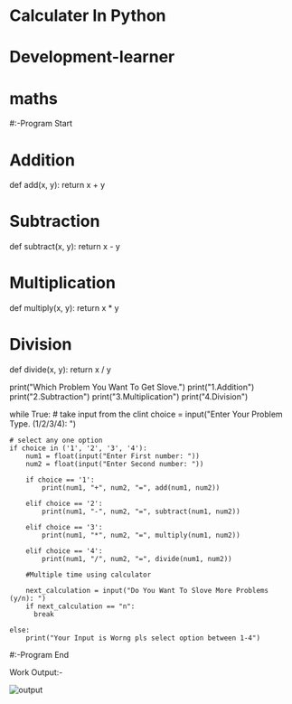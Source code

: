 # Calculater In Python 
# Development-learner
# maths

#:-Program Start

# Addition
def add(x, y):
    return x + y

# Subtraction
def subtract(x, y):
    return x - y

# Multiplication
def multiply(x, y):
    return x * y

# Division
def divide(x, y):
    return x / y


print("Which Problem You Want To Get Slove.")
print("1.Addition")
print("2.Subtraction")
print("3.Multiplication")
print("4.Division")

while True:
    # take input from the clint
    choice = input("Enter Your Problem Type. (1/2/3/4): ")

    # select any one option
    if choice in ('1', '2', '3', '4'):
        num1 = float(input("Enter First number: "))
        num2 = float(input("Enter Second number: "))

        if choice == '1':
            print(num1, "+", num2, "=", add(num1, num2))

        elif choice == '2':
            print(num1, "-", num2, "=", subtract(num1, num2))

        elif choice == '3':
            print(num1, "*", num2, "=", multiply(num1, num2))

        elif choice == '4':
            print(num1, "/", num2, "=", divide(num1, num2))
        
        #Multiple time using calculator
        
        next_calculation = input("Do You Want To Slove More Problems (y/n): ")
        if next_calculation == "n":
          break
    
    else:
        print("Your Input is Worng pls select option between 1-4")

#:-Program End

Work Output:-

![output](https://user-images.githubusercontent.com/116277328/197393203-d37d7579-7869-42f4-9b45-4b38ac1e65c2.png)

